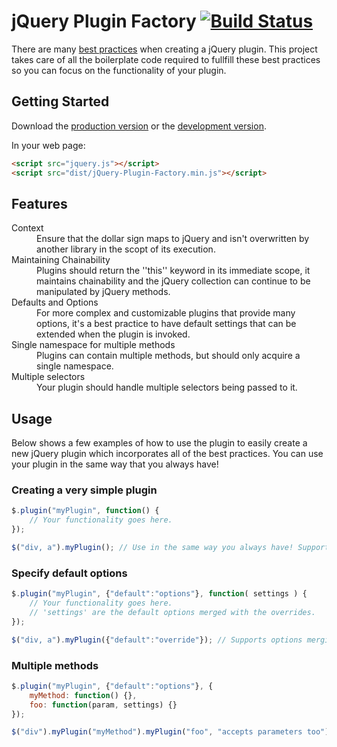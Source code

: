 # jQuery Plugin Factory [![Build Status](https://secure.travis-ci.org/cameronhunter/jQuery-Plugin-Factory.png?branch=master)](https://travis-ci.org/cameronhunter/jQuery-Plugin-Factory)

There are many [best practices](http://docs.jquery.com/Plugins/Authoring) when creating a jQuery plugin. This project takes care of all the boilerplate code required to fullfill these best practices so you can focus on the functionality of your plugin.

## Getting Started

Download the [production version][min] or the [development version][max].

[min]: https://raw.github.com/cameron/jQuery-Plugin-Factory/master/dist/jQuery-Plugin-Factory.min.js
[max]: https://raw.github.com/cameron/jQuery-Plugin-Factory/master/dist/jQuery-Plugin-Factory.js

In your web page:

```html
<script src="jquery.js"></script>
<script src="dist/jQuery-Plugin-Factory.min.js"></script>
```

## Features

<dl>
	<dt>Context</dt>
	<dd>Ensure that the dollar sign maps to jQuery and isn't overwritten by another library in the scopt of its execution.</dd>
	<dt>Maintaining Chainability</dt>
	<dd>Plugins should return the ''this'' keyword in its immediate scope, it maintains chainability and the jQuery collection can continue to be manipulated by jQuery methods.</dd>
	<dt>Defaults and Options</dt>
	<dd>For more complex and customizable plugins that provide many options, it's a best practice to have default settings that can be extended when the plugin is invoked.</dd>
	<dt>Single namespace for multiple methods</dt>
	<dd>Plugins can contain multiple methods, but should only acquire a single namespace.</dd>
	<dt>Multiple selectors</dt>
	<dd>Your plugin should handle multiple selectors being passed to it.</dd>
</dl>

## Usage

Below shows a few examples of how to use the plugin to easily create a new jQuery plugin which incorporates all of the best practices. You can use your plugin in the same way that you always have!

### Creating a very simple plugin

````javascript
$.plugin("myPlugin", function() {
    // Your functionality goes here.
});

$("div, a").myPlugin(); // Use in the same way you always have! Support multiple selectors out of the box.
````

### Specify default options

````javascript
$.plugin("myPlugin", {"default":"options"}, function( settings ) {
    // Your functionality goes here.
    // 'settings' are the default options merged with the overrides.
});

$("div, a").myPlugin({"default":"override"}); // Supports options merging
````

### Multiple methods

````javascript
$.plugin("myPlugin", {"default":"options"}, {
    myMethod: function() {},
    foo: function(param, settings) {}
});

$("div").myPlugin("myMethod").myPlugin("foo", "accepts parameters too"); // Call multiple methods within the plugin
````
